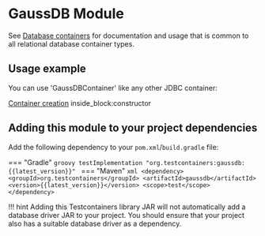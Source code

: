 # GaussDB Module

See [Database containers](./index.md) for documentation and usage that is common to all relational database container types.

## Usage example

You can use 'GaussDBContainer' like any other JDBC container:
<!--codeinclude-->
[Container creation](../../../modules/gaussdb/src/test/java/org/testcontainers/junit/gaussdb/SimpleGaussDBTest.java) inside_block:constructor
<!--/codeinclude-->

## Adding this module to your project dependencies

Add the following dependency to your `pom.xml`/`build.gradle` file:

=== "Gradle"
    ```groovy
    testImplementation "org.testcontainers:gaussdb:{{latest_version}}"
    ```
=== "Maven"
    ```xml
    <dependency>
        <groupId>org.testcontainers</groupId>
        <artifactId>gaussdb</artifactId>
        <version>{{latest_version}}</version>
        <scope>test</scope>
    </dependency>
    ```

!!! hint
    Adding this Testcontainers library JAR will not automatically add a database driver JAR to your project. You should ensure that your project also has a suitable database driver as a dependency.


